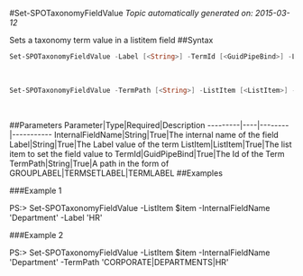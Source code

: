 #Set-SPOTaxonomyFieldValue
*Topic automatically generated on: 2015-03-12*

Sets a taxonomy term value in a listitem field
##Syntax
```powershell
Set-SPOTaxonomyFieldValue -Label [<String>] -TermId [<GuidPipeBind>] -ListItem [<ListItem>] -InternalFieldName [<String>]
```
&nbsp;

```powershell
Set-SPOTaxonomyFieldValue -TermPath [<String>] -ListItem [<ListItem>] -InternalFieldName [<String>]
```
&nbsp;

##Parameters
Parameter|Type|Required|Description
---------|----|--------|-----------
InternalFieldName|String|True|The internal name of the field
Label|String|True|The Label value of the term
ListItem|ListItem|True|The list item to set the field value to
TermId|GuidPipeBind|True|The Id of the Term
TermPath|String|True|A path in the form of GROUPLABEL|TERMSETLABEL|TERMLABEL
##Examples

###Example 1
    
PS:> Set-SPOTaxonomyFieldValue -ListItem $item -InternalFieldName 'Department' -Label 'HR'
    


###Example 2
    
PS:> Set-SPOTaxonomyFieldValue -ListItem $item -InternalFieldName 'Department' -TermPath 'CORPORATE|DEPARTMENTS|HR'
    

